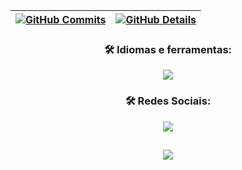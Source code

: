 <div align="center">
<!--    <img
      alt="V1niSouza-top-langs"
      src="https://github-readme-stats.vercel.app/api/top-langs/?username=V1niSouza&show_icons=true&theme=github_dark&layout=compact&langs_count=10"
      height="150em">
   <img
      alt="V1niSouza-status"
      src="https://github-readme-stats.vercel.app/api?username=V1niSouza&show_icons=true&theme=github_dark&count_private=true&include_all_commits"
      height="150em">
</div> -->

  
 | [![GitHub Commits](http://github-profile-summary-cards.vercel.app/api/cards/productive-time?username=V1niSouza&theme=dracula&utcOffset=-3)](https://github.com/vn7n24fzkq/github-profile-summary-cards) | [![GitHub Details](http://github-profile-summary-cards.vercel.app/api/cards/profile-details?username=V1niSouza&theme=dracula)](https://github.com/vn7n24fzkq/github-profile-summary-cards) |  
 | ----------- | ----------- |


 ### 🛠️ Idiomas e ferramentas:

  <div align="center" >
<a href="https://skillicons.dev"   >
  <img src="https://skillicons.dev/icons?i=git,github,linkedin,vscode,gmail,visualstudio,arduino,bootstrap,c,cs,cpp,css,express,html,java,js,latex,mysql,nodejs,npm,py,react,regex,wordpress" />
</a>
  <br/>
  </div>
  
 ### 🛠️ Redes Sociais:
 
   <div align="center">
<a href="https://skillicons.dev"   >
  <img src="https://skillicons.dev/icons?i=github,linkedin,gmail"/>
</a>
  <br />
  </div>

 
##
   <div align="center" >
     <img src="https://github-profile-trophy.vercel.app/?username=V1niSouza&row=1&column=6&theme=dracula&margin-w=15&margin-h=15"/>
  </div>
  
 






 
  
  

  



